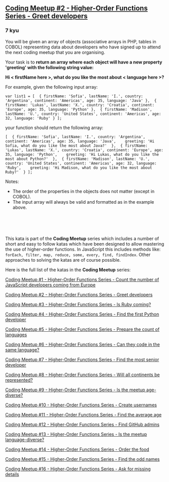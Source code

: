 <h2><a href=https://www.codewars.com/kata/58279e13c983ca4a2a00002a/train/javascript target="_blank">Coding Meetup #2 - Higher-Order Functions Series - Greet developers</a></h2><h3>7 kyu</h3><p>You will be given an array of objects (associative arrays in PHP, tables in COBOL) representing data about developers who have signed up to attend the next coding meetup that you are organising.</p><p>Your task is to <strong>return an array where each object will have a new property 'greeting' with the following string value:</strong></p><p><strong>Hi &lt; firstName here &gt;, what do you like the most about &lt; language here &gt;?</strong></p><p>For example, given the following input array:</p><pre><code class="language-javascript"><span class="cm-keyword">var</span> <span class="cm-def">list1</span> <span class="cm-operator">=</span> [  { <span class="cm-property">firstName</span>: <span class="cm-string">'Sofia'</span>, <span class="cm-property">lastName</span>: <span class="cm-string">'I.'</span>, <span class="cm-property">country</span>: <span class="cm-string">'Argentina'</span>, <span class="cm-property">continent</span>: <span class="cm-string">'Americas'</span>, <span class="cm-property">age</span>: <span class="cm-number">35</span>, <span class="cm-property">language</span>: <span class="cm-string">'Java'</span> },  { <span class="cm-property">firstName</span>: <span class="cm-string">'Lukas'</span>, <span class="cm-property">lastName</span>: <span class="cm-string">'X.'</span>, <span class="cm-property">country</span>: <span class="cm-string">'Croatia'</span>, <span class="cm-property">continent</span>: <span class="cm-string">'Europe'</span>, <span class="cm-property">age</span>: <span class="cm-number">35</span>, <span class="cm-property">language</span>: <span class="cm-string">'Python'</span> },  { <span class="cm-property">firstName</span>: <span class="cm-string">'Madison'</span>, <span class="cm-property">lastName</span>: <span class="cm-string">'U.'</span>, <span class="cm-property">country</span>: <span class="cm-string">'United States'</span>, <span class="cm-property">continent</span>: <span class="cm-string">'Americas'</span>, <span class="cm-property">age</span>: <span class="cm-number">32</span>, <span class="cm-property">language</span>: <span class="cm-string">'Ruby'</span> } ];</code></pre><pre style="display: none;"><code class="language-ruby"><span class="cm-variable">list1</span> <span class="cm-operator">=</span> [  { <span class="cm-atom">firstName:</span> <span class="cm-string">'Sofia'</span>, <span class="cm-atom">lastName:</span> <span class="cm-string">'I.'</span>, <span class="cm-atom">country:</span> <span class="cm-string">'Argentina'</span>, <span class="cm-atom">continent:</span> <span class="cm-string">'Americas'</span>, <span class="cm-atom">age:</span> <span class="cm-number">35</span>, <span class="cm-atom">language:</span> <span class="cm-string">'Java'</span> },  { <span class="cm-atom">firstName:</span> <span class="cm-string">'Lukas'</span>, <span class="cm-atom">lastName:</span> <span class="cm-string">'X.'</span>, <span class="cm-atom">country:</span> <span class="cm-string">'Croatia'</span>, <span class="cm-atom">continent:</span> <span class="cm-string">'Europe'</span>, <span class="cm-atom">age:</span> <span class="cm-number">35</span>, <span class="cm-atom">language:</span> <span class="cm-string">'Python'</span> },  { <span class="cm-atom">firstName:</span> <span class="cm-string">'Madison'</span>, <span class="cm-atom">lastName:</span> <span class="cm-string">'U.'</span>, <span class="cm-atom">country:</span> <span class="cm-string">'United States'</span>, <span class="cm-atom">continent:</span> <span class="cm-string">'Americas'</span>, <span class="cm-atom">age:</span> <span class="cm-number">32</span>, <span class="cm-atom">language:</span> <span class="cm-string">'Ruby'</span> } ]</code></pre><pre style="display: none;"><code class="language-php"><span class="cm-variable-2">$list1</span> <span class="cm-operator">=</span> [  [    <span class="cm-string">"</span><span class="cm-string">first_name"</span> <span class="cm-operator">=&gt;</span> <span class="cm-string">"</span><span class="cm-string">Sofia"</span>,    <span class="cm-string">"</span><span class="cm-string">last_name"</span> <span class="cm-operator">=&gt;</span> <span class="cm-string">"</span><span class="cm-string">I."</span>,    <span class="cm-string">"</span><span class="cm-string">country"</span> <span class="cm-operator">=&gt;</span> <span class="cm-string">"</span><span class="cm-string">Argentina"</span>,    <span class="cm-string">"</span><span class="cm-string">continent"</span> <span class="cm-operator">=&gt;</span> <span class="cm-string">"</span><span class="cm-string">Americas"</span>,    <span class="cm-string">"</span><span class="cm-string">age"</span> <span class="cm-operator">=&gt;</span> <span class="cm-number">35</span>,    <span class="cm-string">"</span><span class="cm-string">language"</span> <span class="cm-operator">=&gt;</span> <span class="cm-string">"</span><span class="cm-string">Java"</span>  ],  [    <span class="cm-string">"</span><span class="cm-string">first_name"</span> <span class="cm-operator">=&gt;</span> <span class="cm-string">"</span><span class="cm-string">Lukas"</span>,    <span class="cm-string">"</span><span class="cm-string">last_name"</span> <span class="cm-operator">=&gt;</span> <span class="cm-string">"</span><span class="cm-string">X."</span>,    <span class="cm-string">"</span><span class="cm-string">country"</span> <span class="cm-operator">=&gt;</span> <span class="cm-string">"</span><span class="cm-string">Croatia"</span>,    <span class="cm-string">"</span><span class="cm-string">continent"</span> <span class="cm-operator">=&gt;</span> <span class="cm-string">"</span><span class="cm-string">Europe"</span>,    <span class="cm-string">"</span><span class="cm-string">age"</span> <span class="cm-operator">=&gt;</span> <span class="cm-number">35</span>,    <span class="cm-string">"</span><span class="cm-string">language"</span> <span class="cm-operator">=&gt;</span> <span class="cm-string">"</span><span class="cm-string">Python"</span>  ],  [    <span class="cm-string">"</span><span class="cm-string">first_name"</span> <span class="cm-operator">=&gt;</span> <span class="cm-string">"</span><span class="cm-string">Madison"</span>,    <span class="cm-string">"</span><span class="cm-string">last_name"</span> <span class="cm-operator">=&gt;</span> <span class="cm-string">"</span><span class="cm-string">U."</span>,    <span class="cm-string">"</span><span class="cm-string">country"</span> <span class="cm-operator">=&gt;</span> <span class="cm-string">"</span><span class="cm-string">United States"</span>,    <span class="cm-string">"</span><span class="cm-string">continent"</span> <span class="cm-operator">=&gt;</span> <span class="cm-string">"</span><span class="cm-string">Americas"</span>,    <span class="cm-string">"</span><span class="cm-string">age"</span> <span class="cm-operator">=&gt;</span> <span class="cm-number">32</span>,    <span class="cm-string">"</span><span class="cm-string">language"</span> <span class="cm-operator">=&gt;</span> <span class="cm-string">"</span><span class="cm-string">Ruby"</span>  ]];</code></pre><pre style="display: none;"><code class="language-python"><span class="cm-variable">list1</span> <span class="cm-operator">=</span> [  { <span class="cm-string">'firstName'</span>: <span class="cm-string">'Sofia'</span>, <span class="cm-string">'lastName'</span>: <span class="cm-string">'I.'</span>, <span class="cm-string">'country'</span>: <span class="cm-string">'Argentina'</span>, <span class="cm-string">'continent'</span>: <span class="cm-string">'Americas'</span>, <span class="cm-string">'age'</span>: <span class="cm-number">35</span>, <span class="cm-string">'language'</span>: <span class="cm-string">'Java'</span> },  { <span class="cm-string">'firstName'</span>: <span class="cm-string">'Lukas'</span>, <span class="cm-string">'lastName'</span>: <span class="cm-string">'X.'</span>, <span class="cm-string">'country'</span>: <span class="cm-string">'Croatia'</span>, <span class="cm-string">'continent'</span>: <span class="cm-string">'Europe'</span>, <span class="cm-string">'age'</span>: <span class="cm-number">35</span>, <span class="cm-string">'language'</span>: <span class="cm-string">'Python'</span> },  { <span class="cm-string">'firstName'</span>: <span class="cm-string">'Madison'</span>, <span class="cm-string">'lastName'</span>: <span class="cm-string">'U.'</span>, <span class="cm-string">'country'</span>: <span class="cm-string">'United States'</span>, <span class="cm-string">'continent'</span>: <span class="cm-string">'Americas'</span>, <span class="cm-string">'age'</span>: <span class="cm-number">32</span>, <span class="cm-string">'language'</span>: <span class="cm-string">'Ruby'</span> } ]</code></pre><pre style="display: none;"><code class="language-cobol">       <span class="cm-number">01</span>  List<span class="cm-link">.</span>          <span class="cm-number">03</span> ListLength       <span class="cm-keyword">pic</span> <span class="cm-number">9</span>(<span class="cm-number">3</span>) <span class="cm-keyword">value</span> <span class="cm-number">3.</span>          <span class="cm-number">03</span>  dev1<span class="cm-link">.</span>              <span class="cm-number">05</span> FirstName    <span class="cm-keyword">pic</span> a(<span class="cm-number">9</span>)  <span class="cm-keyword">value</span> <span class="cm-string">'</span><span class="cm-string">Sofia'</span><span class="cm-link">.</span>              <span class="cm-number">05</span> LastName     <span class="cm-keyword">pic</span> x(<span class="cm-number">2</span>)  <span class="cm-keyword">value</span> <span class="cm-string">'</span><span class="cm-string">I.'</span><span class="cm-link">.</span>              <span class="cm-number">05</span> Country      <span class="cm-keyword">pic</span> a(<span class="cm-number">24</span>) <span class="cm-keyword">value</span> <span class="cm-string">'</span><span class="cm-string">Argentina'</span><span class="cm-link">.</span>              <span class="cm-number">05</span> Continent    <span class="cm-keyword">pic</span> a(<span class="cm-number">8</span>)  <span class="cm-keyword">value</span> <span class="cm-string">'</span><span class="cm-string">Americas'</span><span class="cm-link">.</span>              <span class="cm-number">05</span> Age          <span class="cm-keyword">pic</span> <span class="cm-number">9</span>(<span class="cm-number">3</span>)  <span class="cm-keyword">value</span> <span class="cm-number">35.</span>              <span class="cm-number">05</span> Language     <span class="cm-keyword">pic</span> a(<span class="cm-number">10</span>) <span class="cm-keyword">value</span> <span class="cm-string">'</span><span class="cm-string">Java'</span><span class="cm-link">.</span>          <span class="cm-number">03</span>  dev2<span class="cm-link">.</span>              <span class="cm-number">05</span> FirstName    <span class="cm-keyword">pic</span> a(<span class="cm-number">9</span>)  <span class="cm-keyword">value</span> <span class="cm-string">'</span><span class="cm-string">Lukas'</span><span class="cm-link">.</span>              <span class="cm-number">05</span> LastName     <span class="cm-keyword">pic</span> x(<span class="cm-number">2</span>)  <span class="cm-keyword">value</span> <span class="cm-string">'</span><span class="cm-string">X.'</span><span class="cm-link">.</span>              <span class="cm-number">05</span> Country      <span class="cm-keyword">pic</span> a(<span class="cm-number">24</span>) <span class="cm-keyword">value</span> <span class="cm-string">'</span><span class="cm-string">Croatia'</span><span class="cm-link">.</span>              <span class="cm-number">05</span> Continent    <span class="cm-keyword">pic</span> a(<span class="cm-number">8</span>)  <span class="cm-keyword">value</span> <span class="cm-string">'</span><span class="cm-string">Europe'</span><span class="cm-link">.</span>              <span class="cm-number">05</span> Age          <span class="cm-keyword">pic</span> <span class="cm-number">9</span>(<span class="cm-number">3</span>)  <span class="cm-keyword">value</span> <span class="cm-number">75.</span>              <span class="cm-number">05</span> Language     <span class="cm-keyword">pic</span> a(<span class="cm-number">10</span>) <span class="cm-keyword">value</span> <span class="cm-string">'</span><span class="cm-string">Python'</span><span class="cm-link">.</span>          <span class="cm-number">03</span>  dev3<span class="cm-link">.</span>              <span class="cm-number">05</span> FirstName    <span class="cm-keyword">pic</span> a(<span class="cm-number">9</span>)  <span class="cm-keyword">value</span> <span class="cm-string">'</span><span class="cm-string">Madison'</span><span class="cm-link">.</span>              <span class="cm-number">05</span> LastName     <span class="cm-keyword">pic</span> x(<span class="cm-number">2</span>)  <span class="cm-keyword">value</span> <span class="cm-string">'</span><span class="cm-string">U.'</span><span class="cm-link">.</span>              <span class="cm-number">05</span> Country      <span class="cm-keyword">pic</span> a(<span class="cm-number">24</span>)                               <span class="cm-keyword">value</span> <span class="cm-string">'</span><span class="cm-string">United States of America'</span><span class="cm-link">.</span>              <span class="cm-number">05</span> Continent    <span class="cm-keyword">pic</span> a(<span class="cm-number">8</span>)  <span class="cm-keyword">value</span> <span class="cm-string">'</span><span class="cm-string">Americas'</span><span class="cm-link">.</span>              <span class="cm-number">05</span> Age          <span class="cm-keyword">pic</span> <span class="cm-number">9</span>(<span class="cm-number">3</span>)  <span class="cm-keyword">value</span> <span class="cm-number">32.</span>              <span class="cm-number">05</span> Language     <span class="cm-keyword">pic</span> a(<span class="cm-number">10</span>) <span class="cm-keyword">value</span> <span class="cm-string">'</span><span class="cm-string">Ruby'</span><span class="cm-link">.</span></code></pre><p>your function should return the following array:</p><pre><code class="language-javascript">[  { <span class="cm-property">firstName</span>: <span class="cm-string">'Sofia'</span>, <span class="cm-property">lastName</span>: <span class="cm-string">'I.'</span>, <span class="cm-property">country</span>: <span class="cm-string">'Argentina'</span>, <span class="cm-property">continent</span>: <span class="cm-string">'Americas'</span>, <span class="cm-property">age</span>: <span class="cm-number">35</span>, <span class="cm-property">language</span>: <span class="cm-string">'Java'</span>,    <span class="cm-property">greeting</span>: <span class="cm-string">'Hi Sofia, what do you like the most about Java?'</span>  },  { <span class="cm-property">firstName</span>: <span class="cm-string">'Lukas'</span>, <span class="cm-property">lastName</span>: <span class="cm-string">'X.'</span>, <span class="cm-property">country</span>: <span class="cm-string">'Croatia'</span>, <span class="cm-property">continent</span>: <span class="cm-string">'Europe'</span>, <span class="cm-property">age</span>: <span class="cm-number">35</span>, <span class="cm-property">language</span>: <span class="cm-string">'Python'</span>,    <span class="cm-property">greeting</span>: <span class="cm-string">'Hi Lukas, what do you like the most about Python?'</span>  },  { <span class="cm-property">firstName</span>: <span class="cm-string">'Madison'</span>, <span class="cm-property">lastName</span>: <span class="cm-string">'U.'</span>, <span class="cm-property">country</span>: <span class="cm-string">'United States'</span>, <span class="cm-property">continent</span>: <span class="cm-string">'Americas'</span>, <span class="cm-property">age</span>: <span class="cm-number">32</span>, <span class="cm-property">language</span>: <span class="cm-string">'Ruby'</span>,    <span class="cm-property">greeting</span>: <span class="cm-string">'Hi Madison, what do you like the most about Ruby?'</span>  } ];</code></pre><pre style="display: none;"><code class="language-ruby">[  { <span class="cm-atom">firstName:</span> <span class="cm-string">'Sofia'</span>, <span class="cm-atom">lastName:</span> <span class="cm-string">'I.'</span>, <span class="cm-atom">country:</span> <span class="cm-string">'Argentina'</span>, <span class="cm-atom">continent:</span> <span class="cm-string">'Americas'</span>, <span class="cm-atom">age:</span> <span class="cm-number">35</span>, <span class="cm-atom">language:</span> <span class="cm-string">'Java'</span>,    <span class="cm-atom">greeting:</span> <span class="cm-string">'Hi Sofia, what do you like the most about Java?'</span>  },  { <span class="cm-atom">firstName:</span> <span class="cm-string">'Lukas'</span>, <span class="cm-atom">lastName:</span> <span class="cm-string">'X.'</span>, <span class="cm-atom">country:</span> <span class="cm-string">'Croatia'</span>, <span class="cm-atom">continent:</span> <span class="cm-string">'Europe'</span>, <span class="cm-atom">age:</span> <span class="cm-number">35</span>, <span class="cm-atom">language:</span> <span class="cm-string">'Python'</span>,    <span class="cm-atom">greeting:</span> <span class="cm-string">'Hi Lukas, what do you like the most about Python?'</span>  },  { <span class="cm-atom">firstName:</span> <span class="cm-string">'Madison'</span>, <span class="cm-atom">lastName:</span> <span class="cm-string">'U.'</span>, <span class="cm-atom">country:</span> <span class="cm-string">'United States'</span>, <span class="cm-atom">continent:</span> <span class="cm-string">'Americas'</span>, <span class="cm-atom">age:</span> <span class="cm-number">32</span>, <span class="cm-atom">language:</span> <span class="cm-string">'Ruby'</span>,    <span class="cm-atom">greeting:</span> <span class="cm-string">'Hi Madison, what do you like the most about Ruby?'</span>  } ]</code></pre><pre style="display: none;"><code class="language-php">[  [    <span class="cm-string">"</span><span class="cm-string">first_name"</span> <span class="cm-operator">=&gt;</span> <span class="cm-string">"</span><span class="cm-string">Sofia"</span>,    <span class="cm-string">"</span><span class="cm-string">last_name"</span> <span class="cm-operator">=&gt;</span> <span class="cm-string">"</span><span class="cm-string">I."</span>,    <span class="cm-string">"</span><span class="cm-string">country"</span> <span class="cm-operator">=&gt;</span> <span class="cm-string">"</span><span class="cm-string">Argentina"</span>,    <span class="cm-string">"</span><span class="cm-string">continent"</span> <span class="cm-operator">=&gt;</span> <span class="cm-string">"</span><span class="cm-string">Americas"</span>,    <span class="cm-string">"</span><span class="cm-string">age"</span> <span class="cm-operator">=&gt;</span> <span class="cm-number">35</span>,    <span class="cm-string">"</span><span class="cm-string">language"</span> <span class="cm-operator">=&gt;</span> <span class="cm-string">"</span><span class="cm-string">Java"</span>,    <span class="cm-string">"</span><span class="cm-string">greeting"</span> <span class="cm-operator">=&gt;</span> <span class="cm-string">"</span><span class="cm-string">Hi Sofia, what do you like the most about Java?"</span>  ],  [    <span class="cm-string">"</span><span class="cm-string">first_name"</span> <span class="cm-operator">=&gt;</span> <span class="cm-string">"</span><span class="cm-string">Lukas"</span>,    <span class="cm-string">"</span><span class="cm-string">last_name"</span> <span class="cm-operator">=&gt;</span> <span class="cm-string">"</span><span class="cm-string">X."</span>,    <span class="cm-string">"</span><span class="cm-string">country"</span> <span class="cm-operator">=&gt;</span> <span class="cm-string">"</span><span class="cm-string">Croatia"</span>,    <span class="cm-string">"</span><span class="cm-string">continent"</span> <span class="cm-operator">=&gt;</span> <span class="cm-string">"</span><span class="cm-string">Europe"</span>,    <span class="cm-string">"</span><span class="cm-string">age"</span> <span class="cm-operator">=&gt;</span> <span class="cm-number">35</span>,    <span class="cm-string">"</span><span class="cm-string">language"</span> <span class="cm-operator">=&gt;</span> <span class="cm-string">"</span><span class="cm-string">Python"</span>,    <span class="cm-string">"</span><span class="cm-string">greeting"</span> <span class="cm-operator">=&gt;</span> <span class="cm-string">"</span><span class="cm-string">Hi Lukas, what do you like the most about Python?"</span>  ],  [    <span class="cm-string">"</span><span class="cm-string">first_name"</span> <span class="cm-operator">=&gt;</span> <span class="cm-string">"</span><span class="cm-string">Madison"</span>,    <span class="cm-string">"</span><span class="cm-string">last_name"</span> <span class="cm-operator">=&gt;</span> <span class="cm-string">"</span><span class="cm-string">U."</span>,    <span class="cm-string">"</span><span class="cm-string">country"</span> <span class="cm-operator">=&gt;</span> <span class="cm-string">"</span><span class="cm-string">United States"</span>,    <span class="cm-string">"</span><span class="cm-string">continent"</span> <span class="cm-operator">=&gt;</span> <span class="cm-string">"</span><span class="cm-string">Americas"</span>,    <span class="cm-string">"</span><span class="cm-string">age"</span> <span class="cm-operator">=&gt;</span> <span class="cm-number">32</span>,    <span class="cm-string">"</span><span class="cm-string">language"</span> <span class="cm-operator">=&gt;</span> <span class="cm-string">"</span><span class="cm-string">Ruby"</span>,    <span class="cm-string">"</span><span class="cm-string">greeting"</span> <span class="cm-operator">=&gt;</span> <span class="cm-string">"</span><span class="cm-string">Hi Madison, what do you like the most about Ruby?"</span>  ]]</code></pre><pre style="display: none;"><code class="language-python">[  { <span class="cm-string">'firstName'</span>: <span class="cm-string">'Sofia'</span>, <span class="cm-string">'lastName'</span>: <span class="cm-string">'I.'</span>, <span class="cm-string">'country'</span>: <span class="cm-string">'Argentina'</span>, <span class="cm-string">'continent'</span>: <span class="cm-string">'Americas'</span>, <span class="cm-string">'age'</span>: <span class="cm-number">35</span>, <span class="cm-string">'language'</span>: <span class="cm-string">'Java'</span>,    <span class="cm-string">'greeting'</span>: <span class="cm-string">'Hi Sofia, what do you like the most about Java?'</span>  },  { <span class="cm-string">'firstName'</span>: <span class="cm-string">'Lukas'</span>, <span class="cm-string">'lastName'</span>: <span class="cm-string">'X.'</span>, <span class="cm-string">'country'</span>: <span class="cm-string">'Croatia'</span>, <span class="cm-string">'continent'</span>: <span class="cm-string">'Europe'</span>, <span class="cm-string">'age'</span>: <span class="cm-number">35</span>, <span class="cm-string">'language'</span>: <span class="cm-string">'Python'</span>,    <span class="cm-string">'greeting'</span>: <span class="cm-string">'Hi Lukas, what do you like the most about Python?'</span>  },  { <span class="cm-string">'firstName'</span>: <span class="cm-string">'Madison'</span>, <span class="cm-string">'lastName'</span>: <span class="cm-string">'U.'</span>, <span class="cm-string">'country'</span>: <span class="cm-string">'United States'</span>, <span class="cm-string">'continent'</span>: <span class="cm-string">'Americas'</span>, <span class="cm-string">'age'</span>: <span class="cm-number">32</span>, <span class="cm-string">'language'</span>: <span class="cm-string">'Ruby'</span>,    <span class="cm-string">'greeting'</span>: <span class="cm-string">'Hi Madison, what do you like the most about Ruby?'</span>  } ]</code></pre><pre style="display: none;"><code class="language-cobol">       <span class="cm-number">01</span>  List<span class="cm-link">.</span>          <span class="cm-number">03</span> ListLength       <span class="cm-keyword">pic</span> <span class="cm-number">9</span>(<span class="cm-number">3</span>) <span class="cm-keyword">value</span> <span class="cm-number">3.</span>          <span class="cm-number">03</span>  dev1<span class="cm-link">.</span>              <span class="cm-number">05</span> FirstName    <span class="cm-keyword">pic</span> a(<span class="cm-number">9</span>)  <span class="cm-keyword">value</span> <span class="cm-string">'</span><span class="cm-string">Sofia'</span><span class="cm-link">.</span>              <span class="cm-number">05</span> LastName     <span class="cm-keyword">pic</span> x(<span class="cm-number">2</span>)  <span class="cm-keyword">value</span> <span class="cm-string">'</span><span class="cm-string">I.'</span><span class="cm-link">.</span>              <span class="cm-number">05</span> Country      <span class="cm-keyword">pic</span> a(<span class="cm-number">24</span>) <span class="cm-keyword">value</span> <span class="cm-string">'</span><span class="cm-string">Argentina'</span><span class="cm-link">.</span>              <span class="cm-number">05</span> Continent    <span class="cm-keyword">pic</span> a(<span class="cm-number">8</span>)  <span class="cm-keyword">value</span> <span class="cm-string">'</span><span class="cm-string">Americas'</span><span class="cm-link">.</span>              <span class="cm-number">05</span> Age          <span class="cm-keyword">pic</span> <span class="cm-number">9</span>(<span class="cm-number">3</span>)  <span class="cm-keyword">value</span> <span class="cm-number">35.</span>              <span class="cm-number">05</span> Language     <span class="cm-keyword">pic</span> a(<span class="cm-number">10</span>) <span class="cm-keyword">value</span> <span class="cm-string">'</span><span class="cm-string">Java'</span><span class="cm-link">.</span>              <span class="cm-number">05</span> Greeting     <span class="cm-keyword">pic</span> x(<span class="cm-number">55</span>) <span class="cm-keyword">value</span>                 <span class="cm-string">'</span><span class="cm-string">Hi Sofia, what do you like the most about Java?'</span><span class="cm-link">.</span>          <span class="cm-number">03</span>  dev2<span class="cm-link">.</span>              <span class="cm-number">05</span> FirstName    <span class="cm-keyword">pic</span> a(<span class="cm-number">9</span>)  <span class="cm-keyword">value</span> <span class="cm-string">'</span><span class="cm-string">Lukas'</span><span class="cm-link">.</span>              <span class="cm-number">05</span> LastName     <span class="cm-keyword">pic</span> x(<span class="cm-number">2</span>)  <span class="cm-keyword">value</span> <span class="cm-string">'</span><span class="cm-string">X.'</span><span class="cm-link">.</span>              <span class="cm-number">05</span> Country      <span class="cm-keyword">pic</span> a(<span class="cm-number">24</span>) <span class="cm-keyword">value</span> <span class="cm-string">'</span><span class="cm-string">Croatia'</span><span class="cm-link">.</span>              <span class="cm-number">05</span> Continent    <span class="cm-keyword">pic</span> a(<span class="cm-number">8</span>)  <span class="cm-keyword">value</span> <span class="cm-string">'</span><span class="cm-string">Europe'</span><span class="cm-link">.</span>              <span class="cm-number">05</span> Age          <span class="cm-keyword">pic</span> <span class="cm-number">9</span>(<span class="cm-number">3</span>)  <span class="cm-keyword">value</span> <span class="cm-number">75.</span>              <span class="cm-number">05</span> Language     <span class="cm-keyword">pic</span> a(<span class="cm-number">10</span>) <span class="cm-keyword">value</span> <span class="cm-string">'</span><span class="cm-string">Python'</span><span class="cm-link">.</span>              <span class="cm-number">05</span> Greeting     <span class="cm-keyword">pic</span> x(<span class="cm-number">55</span>) <span class="cm-keyword">value</span>                 <span class="cm-string">'</span><span class="cm-string">Hi Lukas, what do you like the most about Python?'</span><span class="cm-link">.</span>          <span class="cm-number">03</span>  dev3<span class="cm-link">.</span>              <span class="cm-number">05</span> FirstName    <span class="cm-keyword">pic</span> a(<span class="cm-number">9</span>)  <span class="cm-keyword">value</span> <span class="cm-string">'</span><span class="cm-string">Madison'</span><span class="cm-link">.</span>              <span class="cm-number">05</span> LastName     <span class="cm-keyword">pic</span> x(<span class="cm-number">2</span>)  <span class="cm-keyword">value</span> <span class="cm-string">'</span><span class="cm-string">U.'</span><span class="cm-link">.</span>              <span class="cm-number">05</span> Country      <span class="cm-keyword">pic</span> a(<span class="cm-number">24</span>)                               <span class="cm-keyword">value</span> <span class="cm-string">'</span><span class="cm-string">United States of America'</span><span class="cm-link">.</span>              <span class="cm-number">05</span> Continent    <span class="cm-keyword">pic</span> a(<span class="cm-number">8</span>)  <span class="cm-keyword">value</span> <span class="cm-string">'</span><span class="cm-string">Americas'</span><span class="cm-link">.</span>              <span class="cm-number">05</span> Age          <span class="cm-keyword">pic</span> <span class="cm-number">9</span>(<span class="cm-number">3</span>)  <span class="cm-keyword">value</span> <span class="cm-number">32.</span>              <span class="cm-number">05</span> Language     <span class="cm-keyword">pic</span> a(<span class="cm-number">10</span>) <span class="cm-keyword">value</span> <span class="cm-string">'</span><span class="cm-string">Ruby'</span><span class="cm-link">.</span>              <span class="cm-number">05</span> Greeting     <span class="cm-keyword">pic</span> x(<span class="cm-number">55</span>) <span class="cm-keyword">value</span>                 <span class="cm-string">'</span><span class="cm-string">Hi Madison, what do you like the most about Ruby?'</span><span class="cm-link">.</span></code></pre><p>Notes:</p><ul><li>The order of the properties in the objects does not matter (except in COBOL).</li><li>The input array will always be valid and formatted as in the example above.<br><br><br><br><br></li></ul><p>This kata is part of the <strong>Coding Meetup</strong> series which includes a number of short and easy to follow katas which have been designed to allow mastering the use of higher-order functions. In JavaScript this includes methods like: <code>forEach, filter, map, reduce, some, every, find, findIndex</code>. Other approaches to solving the katas are of course possible.</p><p>Here is the full list of the katas in the <strong>Coding Meetup</strong> series:</p><p><a href="http://www.codewars.com/kata/coding-meetup-number-1-higher-order-functions-series-count-the-number-of-javascript-developers-coming-from-europe" data-turbolinks="false" target="_blank">Coding Meetup #1 - Higher-Order Functions Series - Count the number of JavaScript developers coming from Europe</a></p><p><a href="https://www.codewars.com/kata/coding-meetup-number-2-higher-order-functions-series-greet-developers" data-turbolinks="false" target="_blank">Coding Meetup #2 - Higher-Order Functions Series - Greet developers</a></p><p><a href="https://www.codewars.com/kata/coding-meetup-number-3-higher-order-functions-series-is-ruby-coming" data-turbolinks="false" target="_blank">Coding Meetup #3 - Higher-Order Functions Series - Is Ruby coming?</a></p><p><a href="https://www.codewars.com/kata/coding-meetup-number-4-higher-order-functions-series-find-the-first-python-developer" data-turbolinks="false" target="_blank">Coding Meetup #4 - Higher-Order Functions Series - Find the first Python developer</a></p><p><a href="https://www.codewars.com/kata/coding-meetup-number-5-higher-order-functions-series-prepare-the-count-of-languages" data-turbolinks="false" target="_blank">Coding Meetup #5 - Higher-Order Functions Series - Prepare the count of languages</a></p><p><a href="https://www.codewars.com/kata/coding-meetup-number-6-higher-order-functions-series-can-they-code-in-the-same-language" data-turbolinks="false" target="_blank">Coding Meetup #6 - Higher-Order Functions Series - Can they code in the same language?</a></p><p><a href="http://www.codewars.com/kata/coding-meetup-number-7-higher-order-functions-series-find-the-most-senior-developer" data-turbolinks="false" target="_blank">Coding Meetup #7 - Higher-Order Functions Series - Find the most senior developer</a></p><p><a href="https://www.codewars.com/kata/coding-meetup-number-8-higher-order-functions-series-will-all-continents-be-represented" data-turbolinks="false" target="_blank">Coding Meetup #8 - Higher-Order Functions Series - Will all continents be represented?</a></p><p><a href="https://www.codewars.com/kata/coding-meetup-number-9-higher-order-functions-series-is-the-meetup-age-diverse" data-turbolinks="false" target="_blank">Coding Meetup #9 - Higher-Order Functions Series - Is the meetup age-diverse?</a></p><p><a href="https://www.codewars.com/kata/coding-meetup-number-10-higher-order-functions-series-create-usernames" data-turbolinks="false" target="_blank">Coding Meetup #10 - Higher-Order Functions Series - Create usernames</a></p><p><a href="https://www.codewars.com/kata/coding-meetup-number-11-higher-order-functions-series-find-the-average-age" data-turbolinks="false" target="_blank">Coding Meetup #11 - Higher-Order Functions Series - Find the average age</a></p><p><a href="https://www.codewars.com/kata/coding-meetup-number-12-higher-order-functions-series-find-github-admins" data-turbolinks="false" target="_blank">Coding Meetup #12 - Higher-Order Functions Series - Find GitHub admins</a></p><p><a href="https://www.codewars.com/kata/coding-meetup-number-13-higher-order-functions-series-is-the-meetup-language-diverse" data-turbolinks="false" target="_blank">Coding Meetup #13 - Higher-Order Functions Series - Is the meetup language-diverse?</a></p><p><a href="https://www.codewars.com/kata/coding-meetup-number-14-higher-order-functions-series-order-the-food" data-turbolinks="false" target="_blank">Coding Meetup #14 - Higher-Order Functions Series - Order the food</a></p><p><a href="https://www.codewars.com/kata/coding-meetup-number-15-higher-order-functions-series-find-the-odd-names" data-turbolinks="false" target="_blank">Coding Meetup #15 - Higher-Order Functions Series - Find the odd names</a></p><p><a href="https://www.codewars.com/kata/coding-meetup-number-16-higher-order-functions-series-ask-for-missing-details" data-turbolinks="false" target="_blank">Coding Meetup #16 - Higher-Order Functions Series - Ask for missing details</a></p>